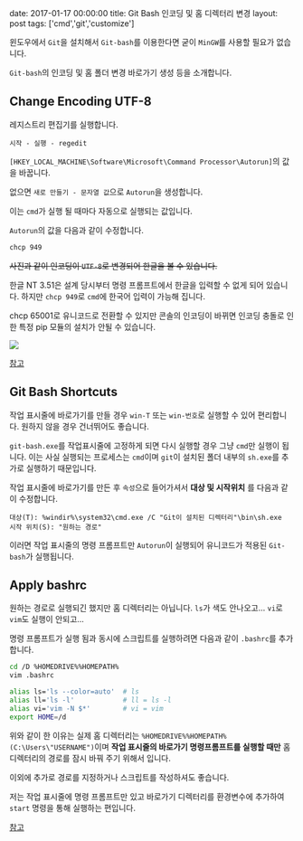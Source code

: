 date: 2017-01-17 00:00:00
title: Git Bash 인코딩 및 홈 디렉터리 변경
layout: post
tags: ['cmd','git','customize']

윈도우에서 `Git`을 설치해서 `Git-bash`를 이용한다면 굳이 `MinGW`를 사용할 필요가 없습니다.

`Git-bash`의 인코딩 및 홈 폴더 변경 바로가기 생성 등을 소개합니다.

## Change Encoding UTF-8

레지스트리 편집기를 실행합니다.

```
시작 - 실행 - regedit
```

`[HKEY_LOCAL_MACHINE\Software\Microsoft\Command Processor\Autorun]`의 값을 바꿉니다.

없으면 `새로 만들기 - 문자열 값`으로 `Autorun`을 생성합니다.

이는 `cmd`가 실행 될 때마다 자동으로 실행되는 값입니다.

`Autorun`의 값을 다음과 같이 수정합니다.

```bash
chcp 949
```

~~사진과 같이 인코딩이 `UTF-8`로 변경되어 한글을 볼 수 있습니다.~~

한글 NT 3.51은 설계 당시부터 명령 프롬프트에서 한글을 입력할 수 없게 되어 있습니다.
하지만 `chcp 949`로 `cmd`에 한국어 입력이 가능해 집니다.

<div class='warn'>
chcp 65001로 유니코드로 전환할 수 있지만 콘솔의 인코딩이 바뀌면 인코딩 충돌로 인한 특정 pip 모듈의 설치가 안될 수 있습니다.
</div>

![](//s3.ap-northeast-2.amazonaws.com/jongwony/blog/cmd/gitbash_property.png)

[참고](//superuser.com/questions/269818/change-default-code-page-of-windows-console-to-utf-8)

## Git Bash Shortcuts

작업 표시줄에 바로가기를 만들 경우 `win-T` 또는 `win-번호`로 실행할 수 있어 편리합니다. 원하지 않을 경우 건너뛰어도 좋습니다.

`git-bash.exe`를 작업표시줄에 고정하게 되면 다시 실행할 경우 그냥 `cmd`만 실행이 됩니다. 이는 사실 실행되는 프로세스는 `cmd`이며 `git`이 설치된 폴더 내부의 `sh.exe`를 추가로 실행하기 때문입니다.

작업 표시줄에 바로가기를 만든 후 `속성`으로 들어가셔서 **대상 및 시작위치** 를 다음과 같이 수정합니다.

```
대상(T): %windir%\system32\cmd.exe /C "Git이 설치된 디렉터리"\bin\sh.exe
시작 위치(S): "원하는 경로"
```

이러면 작업 표시줄의 명령 프롬프트만 `Autorun`이 실행되어 유니코드가 적용된 `Git-bash`가 실행됩니다.

## Apply bashrc

원하는 경로로 실행되긴 했지만 홈 디렉터리는 아닙니다. `ls`가 색도 안나오고... `vi`로 `vim`도 실행이 안되고...

명령 프롬프트가 실행 됨과 동시에 스크립트를 실행하려면 다음과 같이 `.bashrc`를 추가합니다.

```bash
cd /D %HOMEDRIVE%%HOMEPATH%
vim .bashrc

alias ls='ls --color=auto'  # ls
alias ll='ls -l'            # ll = ls -l
alias vi='vim -N $*'        # vi = vim
export HOME=/d
```

위와 같이 한 이유는 실제 홈 디렉터리는 `%HOMEDRIVE%%HOMEPATH%(C:\Users\"USERNAME")`이며 **작업 표시줄의 바로가기 명령프롬프트를 실행할 때만** 홈 디렉터리의 경로를 잠시 바꿔 주기 위해서 입니다.

이외에 추가로 경로를 지정하거나 스크립트를 작성하셔도 좋습니다.

저는 작업 표시줄에 명령 프롬프트만 있고 바로가기 디렉터리를 환경변수에 추가하여 `start` 명령을 통해 실행하는 편입니다.

[참고](//stackoverflow.com/questions/31164253/how-to-open-url-in-microsoft-edge-from-the-command-line)
